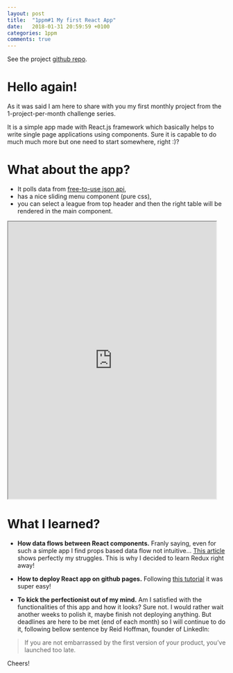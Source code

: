 ```yaml
---
layout: post
title:  "1ppm#1 My first React App"
date:   2018-01-31 20:59:59 +0100
categories: 1ppm
comments: true
---
```


See the project [github repo](https://github.com/archiewald/football-stats-reactjs).

# Hello again!

As it was said I am here to share with you my first monthly project from the 1-project-per-month challenge series.

It is a simple app made with React.js framework which basically helps to write single page applications using components. Sure it is capable to do much much more but one need to start somewhere, right :)?

# What about the app?

* It polls data from [free-to-use json api](https://www.football-data.org/),
* has a nice sliding menu component (pure css),
* you can select a league from top header and then the right table will be rendered in the main component.

<iframe src="https://archiewald.github.io/football-stats-reactjs/" height='640px' width='480px'></iframe>

# What I learned?

* __How data flows between React components.__ Franly saying, even for such a simple app I find props based data flow not intuitive... [This article](https://medium.com/dailyjs/when-do-i-know-im-ready-for-redux-f34da253c85f) shows perfectly my struggles. This is why I decided to learn Redux right away!

* __How to deploy React app on github pages.__ Following [this tutorial](https://github.com/gitname/react-gh-pages) it was super easy!

* __To kick the perfectionist out of my mind.__ Am I satisfied with the functionalities of this app and how it looks? Sure not. I would rather wait another weeks to polish it, maybe finish not deploying anything. But deadlines are here to be met (end of each month) so I will continue to do it, following bellow sentence by Reid Hoffman, founder of LinkedIn:

> If you are not embarrassed by the first version of your product, you’ve launched too late.

Cheers!